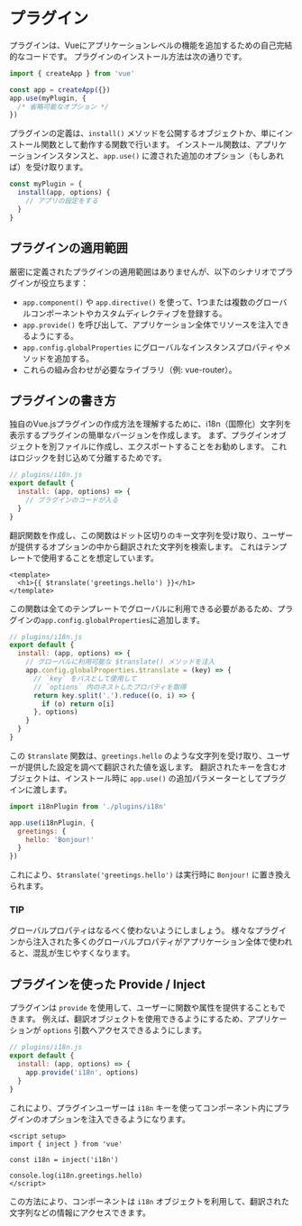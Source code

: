 # プラグイン
プラグインは、Vueにアプリケーションレベルの機能を追加するための自己完結的なコードです。
プラグインのインストール方法は次の通りです。

```javascript
import { createApp } from 'vue'

const app = createApp({})
app.use(myPlugin, {
  /* 省略可能なオプション */
})
```

プラグインの定義は、`install()` メソッドを公開するオブジェクトか、単にインストール関数として動作する関数で行います。
インストール関数は、アプリケーションインスタンスと、`app.use()` に渡された追加のオプション（もしあれば）を受け取ります。

```javascript
const myPlugin = {
  install(app, options) {
    // アプリの設定をする
  }
}
```
## プラグインの適用範囲
厳密に定義されたプラグインの適用範囲はありませんが、以下のシナリオでプラグインが役立ちます：
- `app.component()` や `app.directive()` を使って、1つまたは複数のグローバルコンポーネントやカスタムディレクティブを登録する。
- `app.provide()` を呼び出して、アプリケーション全体でリソースを注入できるようにする。
- `app.config.globalProperties` にグローバルなインスタンスプロパティやメソッドを追加する。
- これらの組み合わせが必要なライブラリ（例: vue-router）。
## プラグインの書き方
独自のVue.jsプラグインの作成方法を理解するために、i18n（国際化）文字列を表示するプラグインの簡単なバージョンを作成します。
まず、プラグインオブジェクトを別ファイルに作成し、エクスポートすることをお勧めします。
これはロジックを封じ込めて分離するためです。
```javascript
// plugins/i18n.js
export default {
  install: (app, options) => {
    // プラグインのコードが入る
  }
}
```
翻訳関数を作成し、この関数はドット区切りのキー文字列を受け取り、ユーザーが提供するオプションの中から翻訳された文字列を検索します。
これはテンプレートで使用することを想定しています。
```vue
<template>
  <h1>{{ $translate('greetings.hello') }}</h1>
</template>
```
この関数は全てのテンプレートでグローバルに利用できる必要があるため、プラグインの`app.config.globalProperties`に追加します。
```javascript
// plugins/i18n.js
export default {
  install: (app, options) => {
    // グローバルに利用可能な $translate() メソッドを注入
    app.config.globalProperties.$translate = (key) => {
      // `key` をパスとして使用して
      // `options` 内のネストしたプロパティを取得
      return key.split('.').reduce((o, i) => {
        if (o) return o[i]
      }, options)
    }
  }
}
```
この `$translate` 関数は、`greetings.hello` のような文字列を受け取り、ユーザーが提供した設定を調べて翻訳された値を返します。
翻訳されたキーを含むオブジェクトは、インストール時に `app.use()` の追加パラメーターとしてプラグインに渡します。
```javascript
import i18nPlugin from './plugins/i18n'

app.use(i18nPlugin, {
  greetings: {
    hello: 'Bonjour!'
  }
})
```
これにより、`$translate('greetings.hello')` は実行時に `Bonjour!` に置き換えられます。
### TIP
グローバルプロパティはなるべく使わないようにしましょう。
様々なプラグインから注入された多くのグローバルプロパティがアプリケーション全体で使われると、混乱が生じやすくなります。
## プラグインを使った Provide / Inject
プラグインは `provide` を使用して、ユーザーに関数や属性を提供することもできます。
例えば、翻訳オブジェクトを使用できるようにするため、アプリケーションが `options` 引数へアクセスできるようにします。
```javascript
// plugins/i18n.js
export default {
  install: (app, options) => {
    app.provide('i18n', options)
  }
}
```
これにより、プラグインユーザーは `i18n` キーを使ってコンポーネント内にプラグインのオプションを注入できるようになります。
```vue
<script setup>
import { inject } from 'vue'

const i18n = inject('i18n')

console.log(i18n.greetings.hello)
</script>

```
この方法により、コンポーネントは `i18n` オブジェクトを利用して、翻訳された文字列などの情報にアクセスできます。
